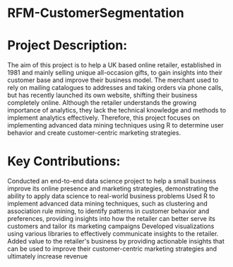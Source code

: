 # RFM-CustomerSegmentation
# Project Description:

The aim of this project is to help a UK based online retailer, established in 1981 and mainly selling unique all-occasion gifts, to gain insights into their customer base and improve their business model. The merchant used to rely on mailing catalogues to addresses and taking orders via phone calls, but has recently launched its own website, shifting their business completely online. Although the retailer understands the growing importance of analytics, they lack the technical knowledge and methods to implement analytics effectively. Therefore, this project focuses on implementing advanced data mining techniques using R to determine user behavior and create customer-centric marketing strategies.

# Key Contributions:

Conducted an end-to-end data science project to help a small business improve its online presence and marketing strategies, demonstrating the ability to apply data science to real-world business problems
Used R to implement advanced data mining techniques, such as clustering and association rule mining, to identify patterns in customer behavior and preferences, providing insights into how the retailer can better serve its customers and tailor its marketing campaigns
Developed visualizations using various libraries to effectively communicate insights to the retailer.
Added value to the retailer's business by providing actionable insights that can be used to improve their customer-centric marketing strategies and ultimately increase revenue
